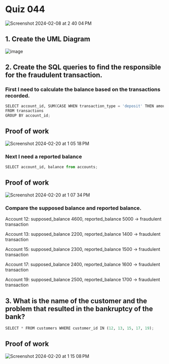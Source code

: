 # Quiz 044

<img width="max" alt="Screenshot 2024-02-08 at 2 40 04 PM" src="https://github.com/hasmhib/unit3-2024/assets/142870448/7017c469-e8a2-4758-8264-af064bc148b9">

## 1. Create the UML Diagram
![image](https://github.com/hasmhib/unit3-2024/assets/142870448/e9ef2220-5deb-434d-a8f2-2bdb9a72a356)

## 2. Create the SQL queries to find the responsible for the fraudulent transaction.

### First I need to calculate the balance based on the transactions recorded.
```py
SELECT account_id, SUM(CASE WHEN transaction_type = 'deposit' THEN amount ELSE -amount END) AS supposed_balance
FROM transactions
GROUP BY account_id;
```
## Proof of work
<img width="max" alt="Screenshot 2024-02-20 at 1 05 18 PM" src="https://github.com/hasmhib/unit3-2024/assets/142870448/d6175099-ac2f-4009-ac10-370fa42ec103">


### Next I need a reported balance
```py
SELECT account_id, balance from accounts;
```
## Proof of work
<img width="max" alt="Screenshot 2024-02-20 at 1 07 34 PM" src="https://github.com/hasmhib/unit3-2024/assets/142870448/5078b258-a1c7-46f8-b641-36f2d742c8b6">


### Compare the supposed balance and reported balance. 



Account 12: supposed_balance 4600, reported_balance 5000 -> fraudulent transaction

Account 13: supposed_balance 2200, reported_balance 1400 -> fraudulent transaction

Account 15: supposed_balance 2300, reported_balance 1500 -> fraudulent transaction

Account 17: supposed_balance 2400, reported_balance 1600 -> fraudulent transaction

Account 19: supposed_balance 2500, reported_balance 1700 -> fraudulent transaction


## 3. What is the name of the customer and the problem that resulted in the bankruptcy of the bank?

```py
SELECT * FROM customers WHERE customer_id IN (12, 13, 15, 17, 19);
```

## Proof of work
<img width="max" alt="Screenshot 2024-02-20 at 1 15 08 PM" src="https://github.com/hasmhib/unit3-2024/assets/142870448/ce6ab9d3-ecf7-4579-82fb-2c5d689a2bc8">


